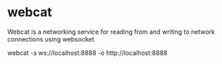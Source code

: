 # webcat
Webcat is a networking service for reading from and writing to network connections using websocket

webcat -s ws://localhost:8888 -o http://localhost:8888